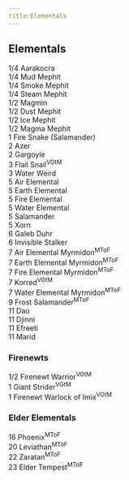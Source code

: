 ```yaml
---
title:Elementals
---
```


## Elementals

1/4 Aarakocra  
1/4 Mud Mephit  
1/4 Smoke Mephit  
1/4 Steam Mephit  
1/2 Magmin  
1/2 Dust Mephit  
1/2 Ice Mephit  
1/2 Magma Mephit  
1 Fire Snake (Salamander)  
2 Azer  
2 Gargoyle  
3 Flail Snail<sup>VGtM</sup>  
3 Water Weird  
5 Air Elemental  
5 Earth Elemental  
5 Fire Elemental  
5 Water Elemental  
5 Salamander  
5 Xorn  
6 Galeb Duhr  
6 Invisible Stalker  
7 Air Elemental Myrmidon<sup>MToF</sup>  
7 Earth Elemental Myrmidon<sup>MToF</sup>  
7 Fire Elemental Myrmidon<sup>MToF</sup>  
7 Korred<sup>VGtM</sup>  
7 Water Elemental Myrmidon<sup>MToF</sup>  
9 Frost Salamander<sup>MToF</sup>  
11 Dao  
11 Djinni  
11 Efreeti  
11 Marid  

### Firenewts
1/2 Firenewt Warrior<sup>VGtM</sup>  
1 Giant Strider<sup>VGtM</sup>  
1 Firenewt Warlock of Imix<sup>VGtM</sup>  

### Elder Elementals
16 Phoenix<sup>MToF</sup>  
20 Leviathan<sup>MToF</sup>  
22 Zaratan<sup>MToF</sup>  
23 Elder Tempest<sup>MToF</sup>  
